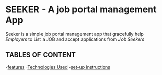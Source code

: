 # SEEKER - A job portal management App

Seeker is a simple job portal management app that gracefully help *Employers* to List a JOB and accept applications from *Job Seekers* 

## TABLES OF CONTENT
-[features](#features)
-[Technologies Used](#technologies-used)
-[set-up instructions](#setup-instructions)
